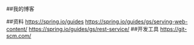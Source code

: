 ##我的博客

##资料
https://spring.io/guides
https://spring.io/guides/gs/serving-web-content/
https://spring.io/guides/gs/rest-service/
##开发工具
https://git-scm.com/